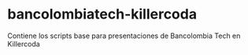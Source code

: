 # bancolombiatech-killercoda
Contiene los scripts base para presentaciones de Bancolombia Tech en Killercoda
